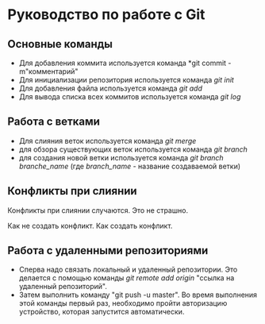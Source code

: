 # Руководство по работе с Git

## Основные команды

* Для добавления коммита используется команда *git commit -m"комментарий"
* Для инициализации репозитория используется команда *git init*
* Для добавления файла используется команда *git add*
* Для вывода списка всех коммитов используется команда *git log*

## Работа с ветками

* Для слияния веток используется команда *git merge*
* для обзора существующих веток используется команда *git branch*
* для создания новой ветки используется команда *git branch branche_name* (где *branch_name* - название создаваемой ветки)

## Конфликты при слиянии

Конфликты при слиянии случаются. Это не страшно.

Как не создать конфликт.
Как создать конфликт.

## Работа с удаленными репозиториями

* Сперва надо связать локальный и удаленный репозитории. Это делается с помощью команды *git remote add origin* "ссылка на удаленный репозиторий". 
* Затем выполнить команду "git push -u master". Во время выполнения этой команды первый раз, необходимо пройти авторизацию устройство, которая запустится автоматически. 

